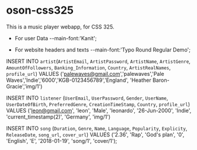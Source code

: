# oson-css325

This is a music player webapp, for CSS 325.

- For user Data --main-font:'Kanit';
<!DOCTYPE html>
<!--Font-->
<link rel="preconnect" href="https://fonts.googleapis.com/%22%3E">
<link rel="preconnect" href="https://fonts.gstatic.com/" crossorigin>
<link href="https://fonts.googleapis.com/css2?family=Kanit:wght@300;400;500;700&display=swap" rel="stylesheet">

- For website headers and texts --main-font:'Typo Round Regular Demo';

INSERT INTO `artist`(`ArtistEmail`, `ArtistPassword`, `ArtistName`, `ArtistGenre`, `AmountOfFollowers`, `Banking_Information`, `Country`, `ArtistRealNames`, `profile_url`) VALUES ('palewaves@gmail.com','palewaves','Pale Waves','Indie','6000','KGB-0123456789','England', 'Heather Baron-Gracie','img/1')

INSERT INTO `listener` (`UserEmail`, `UserPassword`, `Gender`, `UserName`, `UserDateOfBirth`, `PreferredGenre`, `CreationTimeStamp`, `Country`, `profile_url`) VALUES ('leon@gmail.com', 'leon', 'Male', 'leonardo', '26-Jun-2000', 'Indie', 'current_timestamp(2)', 'Germany', 'img/1') 

INSERT INTO `song` (`Duration`, `Genre`, `Name`, `Language`, `Popularity`, `Explicity`, `ReleaseDate`, `song_url`, `cover_url`) VALUES ('2.36', 'Rap', 'God\'s plan', '0', 'English', 'E', '2018-01-19', 'song/1', 'cover/1');
